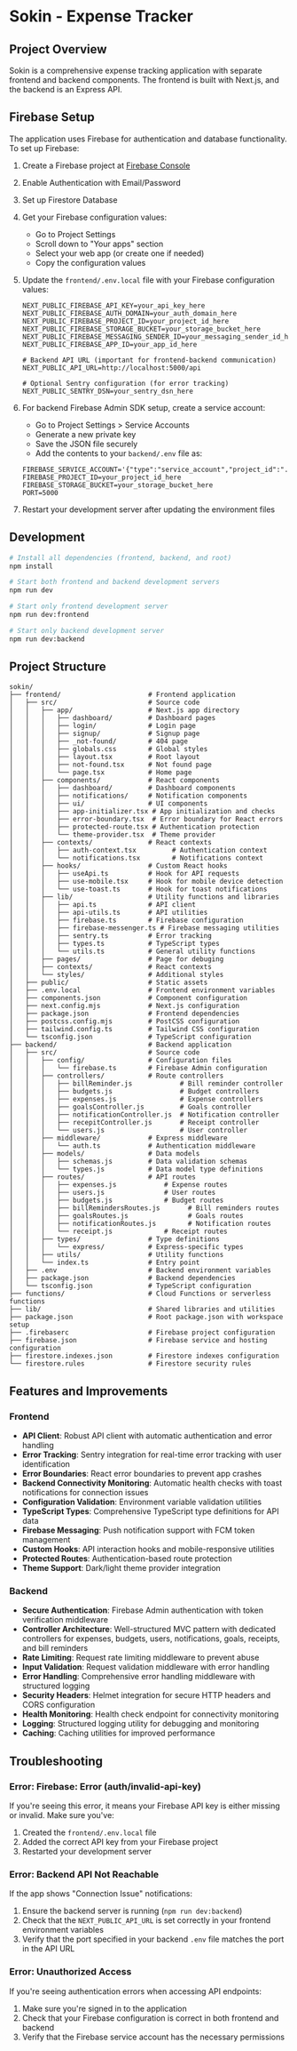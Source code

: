# Sokin - Expense Tracker

## Project Overview

Sokin is a comprehensive expense tracking application with separate frontend and backend components. The frontend is built with Next.js, and the backend is an Express API.

## Firebase Setup

The application uses Firebase for authentication and database functionality. To set up Firebase:

1. Create a Firebase project at [Firebase Console](https://console.firebase.google.com/)
2. Enable Authentication with Email/Password
3. Set up Firestore Database
4. Get your Firebase configuration values:
   - Go to Project Settings
   - Scroll down to "Your apps" section
   - Select your web app (or create one if needed)
   - Copy the configuration values

5. Update the `frontend/.env.local` file with your Firebase configuration values:
   ```
   NEXT_PUBLIC_FIREBASE_API_KEY=your_api_key_here
   NEXT_PUBLIC_FIREBASE_AUTH_DOMAIN=your_auth_domain_here
   NEXT_PUBLIC_FIREBASE_PROJECT_ID=your_project_id_here
   NEXT_PUBLIC_FIREBASE_STORAGE_BUCKET=your_storage_bucket_here
   NEXT_PUBLIC_FIREBASE_MESSAGING_SENDER_ID=your_messaging_sender_id_here
   NEXT_PUBLIC_FIREBASE_APP_ID=your_app_id_here
   
   # Backend API URL (important for frontend-backend communication)
   NEXT_PUBLIC_API_URL=http://localhost:5000/api
   
   # Optional Sentry configuration (for error tracking)
   NEXT_PUBLIC_SENTRY_DSN=your_sentry_dsn_here
   ```

6. For backend Firebase Admin SDK setup, create a service account:
   - Go to Project Settings > Service Accounts
   - Generate a new private key
   - Save the JSON file securely
   - Add the contents to your `backend/.env` file as:
   ```
   FIREBASE_SERVICE_ACCOUNT='{"type":"service_account","project_id":"...","private_key_id":"...","private_key":"...","client_email":"...","client_id":"...","auth_uri":"...","token_uri":"...","auth_provider_x509_cert_url":"...","client_x509_cert_url":"..."}'
   FIREBASE_PROJECT_ID=your_project_id_here
   FIREBASE_STORAGE_BUCKET=your_storage_bucket_here
   PORT=5000
   ```

7. Restart your development server after updating the environment files

## Development

```bash
# Install all dependencies (frontend, backend, and root)
npm install

# Start both frontend and backend development servers
npm run dev

# Start only frontend development server
npm run dev:frontend

# Start only backend development server
npm run dev:backend
```

## Project Structure

```
sokin/
├── frontend/                      # Frontend application
│   ├── src/                       # Source code
│   │   ├── app/                   # Next.js app directory
│   │   │   ├── dashboard/         # Dashboard pages
│   │   │   ├── login/             # Login page
│   │   │   ├── signup/            # Signup page
│   │   │   ├── _not-found/        # 404 page
│   │   │   ├── globals.css        # Global styles
│   │   │   ├── layout.tsx         # Root layout
│   │   │   ├── not-found.tsx      # Not found page
│   │   │   └── page.tsx           # Home page
│   │   ├── components/            # React components
│   │   │   ├── dashboard/         # Dashboard components
│   │   │   ├── notifications/     # Notification components
│   │   │   ├── ui/                # UI components
│   │   │   ├── app-initializer.tsx # App initialization and checks
│   │   │   ├── error-boundary.tsx  # Error boundary for React errors
│   │   │   ├── protected-route.tsx # Authentication protection
│   │   │   └── theme-provider.tsx  # Theme provider
│   │   ├── contexts/              # React contexts
│   │   │   ├── auth-context.tsx         # Authentication context
│   │   │   └── notifications.tsx        # Notifications context
│   │   ├── hooks/                 # Custom React hooks
│   │   │   ├── useApi.ts          # Hook for API requests
│   │   │   ├── use-mobile.tsx     # Hook for mobile device detection
│   │   │   └── use-toast.ts       # Hook for toast notifications
│   │   ├── lib/                   # Utility functions and libraries
│   │   │   ├── api.ts             # API client
│   │   │   ├── api-utils.ts       # API utilities
│   │   │   ├── firebase.ts        # Firebase configuration
│   │   │   ├── firebase-messenger.ts # Firebase messaging utilities
│   │   │   ├── sentry.ts          # Error tracking
│   │   │   ├── types.ts           # TypeScript types
│   │   │   └── utils.ts           # General utility functions
│   │   ├── pages/                 # Page for debuging
│   │   ├── contexts/              # React contexts
│   │   └── styles/                # Additional styles
│   ├── public/                    # Static assets
│   ├── .env.local                 # Frontend environment variables
│   ├── components.json            # Component configuration
│   ├── next.config.mjs            # Next.js configuration
│   ├── package.json               # Frontend dependencies
│   ├── postcss.config.mjs         # PostCSS configuration
│   ├── tailwind.config.ts         # Tailwind CSS configuration
│   └── tsconfig.json              # TypeScript configuration
├── backend/                       # Backend application
│   ├── src/                       # Source code
│   │   ├── config/                # Configuration files
│   │   │   └── firebase.ts        # Firebase Admin configuration
│   │   ├── controllers/           # Route controllers
│   │   │   ├── billReminder.js            # Bill reminder controller
│   │   │   ├── budgets.js                 # Budget controllers
│   │   │   ├── expenses.js                # Expense controllers
│   │   │   ├── goalsController.js         # Goals controller
│   │   │   ├── notificationController.js  # Notification controller
│   │   │   ├── recepitController.js       # Receipt controller
│   │   │   └── users.js                   # User controller
│   │   ├── middleware/            # Express middleware
│   │   │   └── auth.ts            # Authentication middleware
│   │   ├── models/                # Data models
│   │   │   ├── schemas.js         # Data validation schemas
│   │   │   └── types.js           # Data model type definitions
│   │   ├── routes/                # API routes
│   │   │   ├── expenses.js            # Expense routes
│   │   │   ├── users.js               # User routes
│   │   │   ├── budgets.js             # Budget routes
│   │   │   ├── billRemindersRoutes.js       # Bill reminders routes
│   │   │   ├── goalsRoutes.js               # Goals routes
│   │   │   ├── notificationRoutes.js        # Notification routes
│   │   │   └── receipt.js             # Receipt routes
│   │   ├── types/                 # Type definitions
│   │   │   └── express/           # Express-specific types
│   │   ├── utils/                 # Utility functions
│   │   └── index.ts               # Entry point
│   ├── .env                       # Backend environment variables
│   ├── package.json               # Backend dependencies
│   └── tsconfig.json              # TypeScript configuration
├── functions/                     # Cloud Functions or serverless functions
├── lib/                           # Shared libraries and utilities
├── package.json                   # Root package.json with workspace setup
├── .firebaserc                    # Firebase project configuration
├── firebase.json                  # Firebase service and hosting configuration
├── firestore.indexes.json         # Firestore indexes configuration
└── firestore.rules                # Firestore security rules
```

## Features and Improvements

### Frontend
- **API Client**: Robust API client with automatic authentication and error handling
- **Error Tracking**: Sentry integration for real-time error tracking with user identification
- **Error Boundaries**: React error boundaries to prevent app crashes
- **Backend Connectivity Monitoring**: Automatic health checks with toast notifications for connection issues
- **Configuration Validation**: Environment variable validation utilities
- **TypeScript Types**: Comprehensive TypeScript type definitions for API data
- **Firebase Messaging**: Push notification support with FCM token management
- **Custom Hooks**: API interaction hooks and mobile-responsive utilities
- **Protected Routes**: Authentication-based route protection
- **Theme Support**: Dark/light theme provider integration

### Backend
- **Secure Authentication**: Firebase Admin authentication with token verification middleware
- **Controller Architecture**: Well-structured MVC pattern with dedicated controllers for expenses, budgets, users, notifications, goals, receipts, and bill reminders
- **Rate Limiting**: Request rate limiting middleware to prevent abuse
- **Input Validation**: Request validation middleware with error handling
- **Error Handling**: Comprehensive error handling middleware with structured logging
- **Security Headers**: Helmet integration for secure HTTP headers and CORS configuration
- **Health Monitoring**: Health check endpoint for connectivity monitoring
- **Logging**: Structured logging utility for debugging and monitoring
- **Caching**: Caching utilities for improved performance

## Troubleshooting

### Error: Firebase: Error (auth/invalid-api-key)

If you're seeing this error, it means your Firebase API key is either missing or invalid. Make sure you've:
1. Created the `frontend/.env.local` file
2. Added the correct API key from your Firebase project
3. Restarted your development server

### Error: Backend API Not Reachable

If the app shows "Connection Issue" notifications:
1. Ensure the backend server is running (`npm run dev:backend`)
2. Check that the `NEXT_PUBLIC_API_URL` is set correctly in your frontend environment variables
3. Verify that the port specified in your backend `.env` file matches the port in the API URL

### Error: Unauthorized Access

If you're seeing authentication errors when accessing API endpoints:
1. Make sure you're signed in to the application
2. Check that your Firebase configuration is correct in both frontend and backend
3. Verify that the Firebase service account has the necessary permissions 
